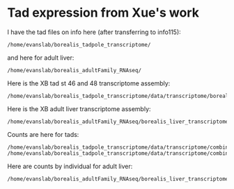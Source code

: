 # Tad expression from Xue's work
I have the tad files on info here (after transferring to info115):
```
/home/evanslab/borealis_tadpole_transcriptome/
```
and here for adult liver:
```
/home/evanslab/borealis_adultFamily_RNAseq/
```
Here is the XB tad st 46 and 48 transcriptome assembly:
```
/home/evanslab/borealis_tadpole_transcriptome/data/transcriptome/borealis_tad_goand_transcriptome.fasta
```
Here is the XB adult liver transcriptome assembly:
```
/home/evanslab/borealis_adultFamily_RNAseq/borealis_liver_transcriptome/build_transcriptome/borealis_adult_liver_transcriptome_trinityout.fasta
```


Counts are here for tads:
```
/home/evanslab/borealis_tadpole_transcriptome/data/transcriptome/combine_de_count_transcript/borTad_borGenome_deseq2_tpm_combine_st46.csv
/home/evanslab/borealis_tadpole_transcriptome/data/transcriptome/combine_de_count_transcript/borTad_borGenome_deseq2_tpm_combine_st48.csv
```
Here are counts by individual for adult liver:
```
/home/evanslab/borealis_adultFamily_RNAseq/borealis_liver_transcriptome/combine_de_count_info/borAdultLiver_laevisV92Genome_edgeR_tpm_combine_individualTrans.csv
```
